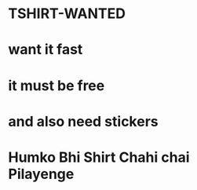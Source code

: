 # TSHIRT-WANTED
# want it fast
# it must be free
# and also need stickers
# Humko Bhi Shirt Chahi chai Pilayenge



